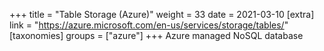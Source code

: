 +++
title = "Table Storage (Azure)"
weight = 33
date = 2021-03-10
[extra]
link = "https://azure.microsoft.com/en-us/services/storage/tables/"
[taxonomies]
groups = ["azure"]
+++
Azure managed NoSQL database

